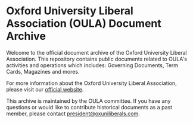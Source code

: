 # Oxford University Liberal Association (OULA) Document Archive

Welcome to the official document archive of the Oxford University Liberal Association. This repository contains public documents related to OULA's activities and operations which includes: Governing Documents, Term Cards, Magazines and mores.

For more information about the Oxford University Liberal Association, please visit our [official website](https://www.oxuniliberals.com).

This archive is maintained by the OULA committee. If you have any questions or would like to contribute historical documents as a past member, please contact [president@oxuniliberals.com](mailto:president@oxuniliberals.com).
